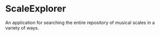 # ScaleExplorer
An application for searching the entire repository of musical scales in a variety of ways. 
